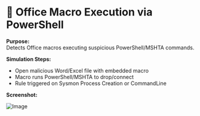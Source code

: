 # 📄 Office Macro Execution via PowerShell

**Purpose:**  
Detects Office macros executing suspicious PowerShell/MSHTA commands.

**Simulation Steps:**  
- Open malicious Word/Excel file with embedded macro
- Macro runs PowerShell/MSHTA to drop/connect
- Rule triggered on Sysmon Process Creation or CommandLine

**Screenshot:**  

![Image](https://github.com/user-attachments/assets/e5feb8a7-4bcc-4407-ae32-2010f5601c73)

